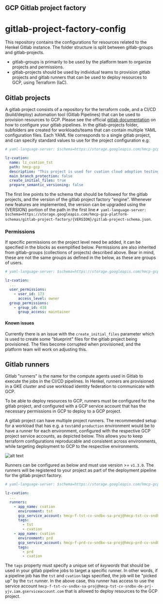 ## GCP Gitlab project factory

# gitlab-project-factory-config

This repository contains the configurations for resources related to the Henkel Gitlab instance. The folder structure is split between gitlab-groups and gitlab-projects.

- gitlab-groups is primarily to be used by the platform team to organize projects and permissions.
- gitlab-projects should be used by individual teams to provision gitlab projects and gitlab runners that can be used to deploy resources to GCP, using Terraform (IaC).

## Gitlab projects

A gitlab project consists of a repository for the terraform code, and a CI/CD (build/deploy) automation tool (Gitlab Pipelines) that can be used to provision resources to GCP. Please see the official [gitlab documentation](https://docs.gitlab.com/ee/ci/pipelines/) on how to configure your gitlab pipelines. In the gitlab-projects folder, subfolders are created for workloads/teams that can contain multiple YAML configuration files. Each YAML file corresponds to a single gitlab project, and can specify standard values to use for the project configuration e.g:

```yaml
# yaml-language-server: $schema=https://storage.googleapis.com/hmcp-gcp-platform-schemas/gitlab-project-factory/v1.3.0/gitlab-project-schema.json

lz-cvation:
  name: lz_cvation_tst
  path: hmcp-gcp
  description: "This project is used for cvation cloud adoption testing workloads"
  main_branch_protection: false
  create_initial_files: true
  prepare_semantic_versioning: false
```

The first line points to the schema that should be followed for the gitlab projects, and the version of the gitlab project factory "engine". Whenever new features are implemented, the version can be upgraded using the {VERSION} portion of the path in the first line `# yaml-language-server: $schema=https://storage.googleapis.com/hmcp-gcp-platform-schemas/gitlab-project-factory/{VERSION}/gitlab-project-schema.json`.

### Permissions

If specific permissions on the project level need be added, it can be specified in the blocks as exemplified below. Permissions are also inherited from gitlab-groups (collections of projects) described above. Bear in mind, these are not the same groups as defined in the below, as these are groups of users.

```yaml
# yaml-language-server: $schema=https://storage.googleapis.com/hmcp-gcp-platform-schemas/gitlab-project-factory/v1.3.0/gitlab-project-schema.json

lz-cvation:
  ...
  user_permissions:
    - user_id: 173
      access_level: owner
  group_permissions:
    - group_id: 438
      group_access: maintainer
```

#### Known issues

Currently there is an issue with the `create_initial_files` parameter which is used to create some "blueprint" files for the gitlab project being provisioned. The files become corrupted when provisioned, and the platform team will work on adjusting this.

## Gitlab runners

Gitlab "runners" is the name for the compute agents used in Gitlab to execute the jobs in the CI/CD pipelines. In Henkel, runners are provisioned in a GKE cluster and use workload identity federation to communicate with GCP.

To be able to deploy resources to GCP, runners must be configured for the gitlab project, and configured with a GCP service account that has the necessary permissions in GCP to deploy to a GCP project.

A gitlab project can have multiple project runners. The recommended setup for a workload that has e.g. a `test`and `production` environment would be to have a runner for each environment, configured with the respective GCP project service accounts, as depicted below. This allows you to keep terraform configurations reproducable and consistent across environments, while targeting deployment to GCP to the respective environments.

![alt text](image.png)

Runners can be configured as below and must use version >= `v1.3.0`. The runners will be registered to your project as part of the deployment pipeline for the gitlab project factory.

```yaml
# yaml-language-server: $schema=https://storage.googleapis.com/hmcp-gcp-platform-schemas/gitlab-project-factory/v1.3.0/gitlab-project-schema.json

lz-cvation:
  ...
  runners:
    - app_name: cvation
      environment: tst
      gcp_service_account: hmcp-f-tst-cv-sndbx-sa-proj@hmcp-tst-cv-sndbx-de-prj-yjv.iam.gserviceaccount.com
      tags:
        - tst
        - cvation
    - app_name: cvation
      environment: prd
      gcp_service_account: hmcp-f-prd-cv-sndbx-sa-proj@hmcp-prd-cv-sndbx-de-prj-abc.iam.gserviceaccount.com
      tags:
        - prd
        - cvation
```

The `tags` property must specify a unique set of _keywords_ that should be used in your gitlab pipeline jobs to target a specific runner. In other words, if a pipeline job has the `tst` and `cvation` tags specified, the job will be "picked up" by the `tst` runner. In the above case, this runner has access to use the service account `hmcp-f-tst-cv-sndbx-sa-proj@hmcp-tst-cv-sndbx-de-prj-yjv.iam.gserviceaccount.com` that is allowed to deploy resources to the GCP project.